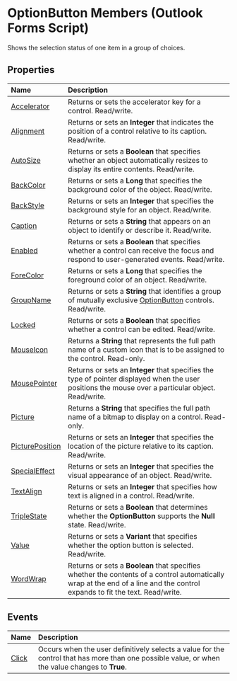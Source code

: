 
# OptionButton Members (Outlook Forms Script)

Shows the selection status of one item in a group of choices.


## Properties



|**Name**|**Description**|
|:-----|:-----|
| [Accelerator](bb256067-248c-a4a3-f6d8-603724dee363.md)|Returns or sets the accelerator key for a control. Read/write.|
| [Alignment](5e5ae0fd-6a1a-77d9-c678-6435eab34932.md)|Returns or sets an  **Integer** that indicates the position of a control relative to its caption. Read/write.|
| [AutoSize](14f2dbc7-09e1-40a6-317d-b920c9290815.md)|Returns or sets a  **Boolean** that specifies whether an object automatically resizes to display its entire contents. Read/write.|
| [BackColor](034dad2e-9eb7-8943-eb3c-1750fe9f3051.md)|Returns or sets a  **Long** that specifies the background color of the object. Read/write.|
| [BackStyle](be174afe-7d7f-23dd-790a-851671a47d95.md)|Returns or sets an  **Integer** that specifies the background style for an object. Read/write.|
| [Caption](8e6a50b2-fe72-099a-cf2c-3e415d1a9059.md)|Returns or sets a  **String** that appears on an object to identify or describe it. Read/write.|
| [Enabled](3e10fee4-057d-40f7-015b-8d3e1138c1af.md)|Returns or sets a  **Boolean** that specifies whether a control can receive the focus and respond to user-generated events. Read/write.|
| [ForeColor](6902b2a8-a04e-1001-6349-0b0d4eb263a4.md)|Returns or sets a  **Long** that specifies the foreground color of an object. Read/write.|
| [GroupName](7b3b92d6-e1e0-6171-4d6a-4b0221e1c083.md)|Returns or sets a  **String** that identifies a group of mutually exclusive [OptionButton](8009dd64-44b5-3b66-e8d4-e3535e014396.md) controls. Read/write.|
| [Locked](1138d45e-4f6f-ce01-4f73-db212d880443.md)|Returns or sets a  **Boolean** that specifies whether a control can be edited. Read/write.|
| [MouseIcon](0c6cceb6-2121-7bb3-10f4-2ba655ac0cd8.md)|Returns a  **String** that represents the full path name of a custom icon that is to be assigned to the control. Read-only.|
| [MousePointer](4123275c-6d9d-59ec-053e-074204e2bae0.md)|Returns or sets an  **Integer** that specifies the type of pointer displayed when the user positions the mouse over a particular object. Read/write.|
| [Picture](7592d268-506b-0d8b-1224-8069d2ab3a74.md)|Returns a  **String** that specifies the full path name of a bitmap to display on a control. Read-only.|
| [PicturePosition](e159fe5c-99fa-979b-570b-2984839aed19.md)|Returns or sets an  **Integer** that specifies the location of the picture relative to its caption. Read/write.|
| [SpecialEffect](908f588a-8f76-82d8-8b0f-1cb7764b179c.md)|Returns or sets an  **Integer** that specifies the visual appearance of an object. Read/write.|
| [TextAlign](462a3612-fae0-ce47-4d9f-24523cd88369.md)|Returns or sets an  **Integer** that specifies how text is aligned in a control. Read/write.|
| [TripleState](7643b4e7-1743-befd-9894-bee351296b79.md)|Returns or sets a  **Boolean** that determines whether the **OptionButton** supports the **Null** state. Read/write.|
| [Value](2ab8a0e5-2b82-5542-3343-2b4599141ef8.md)|Returns or sets a  **Variant** that specifies whether the option button is selected. Read/write.|
| [WordWrap](e797c4ba-9b9e-d59d-b229-b2c652d06762.md)|Returns or sets a  **Boolean** that specifies whether the contents of a control automatically wrap at the end of a line and the control expands to fit the text. Read/write.|



## Events



|**Name**|**Description**|
|:-----|:-----|
| [Click](96bb2ed3-ded1-86e2-f39d-2d651f160ce4.md)|Occurs when the user definitively selects a value for the control that has more than one possible value, or when the value changes to  **True**.|


